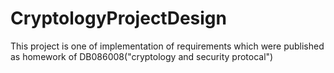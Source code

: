 # CryptologyProjectDesign
This project is one of implementation of requirements which were published as homework of DB086008("cryptology and security protocal")
